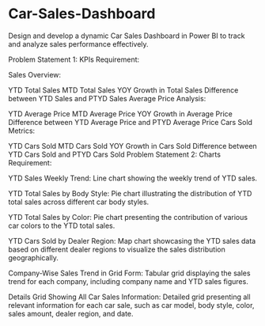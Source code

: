 # Car-Sales-Dashboard
Design and develop a dynamic Car Sales Dashboard in Power BI to track and analyze sales performance effectively.

Problem Statement 1: KPIs Requirement:

Sales Overview:

YTD Total Sales
MTD Total Sales
YOY Growth in Total Sales
Difference between YTD Sales and PTYD Sales
Average Price Analysis:

YTD Average Price
MTD Average Price
YOY Growth in Average Price
Difference between YTD Average Price and PTYD Average Price
Cars Sold Metrics:

YTD Cars Sold
MTD Cars Sold
YOY Growth in Cars Sold
Difference between YTD Cars Sold and PTYD Cars Sold
Problem Statement 2: Charts Requirement:

YTD Sales Weekly Trend: Line chart showing the weekly trend of YTD sales.

YTD Total Sales by Body Style: Pie chart illustrating the distribution of YTD total sales across different car body styles.

YTD Total Sales by Color: Pie chart presenting the contribution of various car colors to the YTD total sales.

YTD Cars Sold by Dealer Region: Map chart showcasing the YTD sales data based on different dealer regions to visualize the sales distribution geographically.

Company-Wise Sales Trend in Grid Form: Tabular grid displaying the sales trend for each company, including company name and YTD sales figures.

Details Grid Showing All Car Sales Information: Detailed grid presenting all relevant information for each car sale, such as car model, body style, color, sales amount, dealer region, and date.
